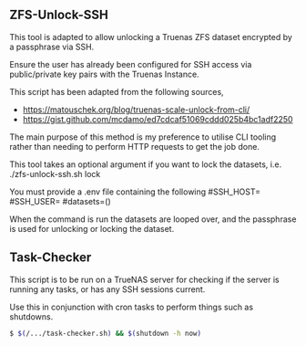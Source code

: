 ## ZFS-Unlock-SSH

This tool is adapted to allow unlocking a Truenas ZFS dataset encrypted by a passphrase via SSH.

Ensure the user has already been configured for SSH access via public/private key pairs with the Truenas Instance.

This script has been adapted from the following sources,
* https://matouschek.org/blog/truenas-scale-unlock-from-cli/
* https://gist.github.com/mcdamo/ed7cdcaf51069cddd025b4bc1adf2250

The main purpose of this method is my preference to utilise CLI tooling rather than needing to perform HTTP requests to get the job done.

This tool takes an optional argument if you want to lock the datasets, i.e. ./zfs-unlock-ssh.sh lock

You must provide a .env file containing the following
#SSH_HOST=
#SSH_USER=
#datasets=()

When the command is run the datasets are looped over, and the passphrase is used for unlocking or locking the dataset.

## Task-Checker
This script is to be run on a TrueNAS server for checking if the server is running any tasks, or has any SSH sessions current.

Use this in conjunction with cron tasks to perform things such as shutdowns.
```bash
$ $(/.../task-checker.sh) && $(shutdown -h now)
```

